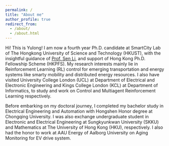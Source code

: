 ```yaml
---
permalink: /
title: "About me"
author_profile: true
redirect_from: 
  - /about/
  - /about.html
---
```


Hi! This is Yulong! I am now a fourth year Ph.D. candidate at SmartCity Lab of The Hongkong University of Science and Technology (HKUST), with the insightful guidance of [Prof. Sen Li](https://seng.hkust.edu.hk/about/people/faculty/sen-li), and support of Hong Kong Ph.D. Fellowship Scheme (HKPFS). My research interests mainly lie in Reinforcement Learning (RL) control for emerging transportation and energy systems like smarty mobility and distributed energy resources. I also have visited University College London (UCL) at Department of Electrical and Electronic Engineering and Kings College London (KCL) at Department of Informatics, to study and work on Control and Multiagent Reinforcement Learning respectively.

Before embarking on my doctoral journey, I completed my bachelor study in Electrical Engineering and Automation with Hongshen Honor degree at Chongqing University. I was also exchange undergraduate student in Electronic and Electrical Engineering at Sungkyunkwan University (SKKU) and Mathematics at The University of Hong Kong (HKU), respectively. I also had the honor to work at AAU Energy of Aalborg University on Aging Monitoring for EV drive system.
